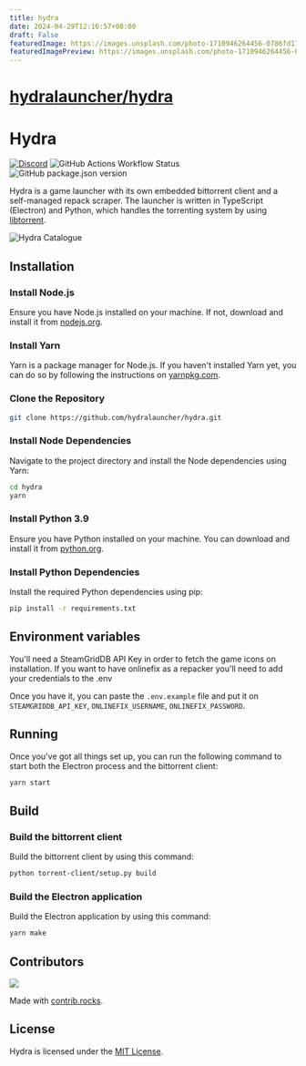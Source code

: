 ```yaml
---
title: hydra
date: 2024-04-29T12:16:57+08:00
draft: False
featuredImage: https://images.unsplash.com/photo-1710946264456-0786fd17d34a?ixid=M3w0NjAwMjJ8MHwxfHJhbmRvbXx8fHx8fHx8fDE3MTQzNjQxNTd8&ixlib=rb-4.0.3
featuredImagePreview: https://images.unsplash.com/photo-1710946264456-0786fd17d34a?ixid=M3w0NjAwMjJ8MHwxfHJhbmRvbXx8fHx8fHx8fDE3MTQzNjQxNTd8&ixlib=rb-4.0.3
---
```


# [hydralauncher/hydra](https://github.com/hydralauncher/hydra)

# Hydra

<a href="https://discord.gg/hydralauncher" target="_blank">![Discord](https://img.shields.io/discord/1220692017311645737?style=flat&logo=discord&label=Hydra&labelColor=%231c1c1c)</a>
![GitHub Actions Workflow Status](https://img.shields.io/github/actions/workflow/status/hydralauncher/hydra/build.yml)
![GitHub package.json version](https://img.shields.io/github/package-json/v/hydralauncher/hydra)

Hydra is a game launcher with its own embedded bittorrent client and a self-managed repack scraper.
The launcher is written in TypeScript (Electron) and Python, which handles the torrenting system by using [libtorrent](https://www.libtorrent.org/).

![Hydra Catalogue](./docs/screenshot.png)

## Installation

### Install Node.js

Ensure you have Node.js installed on your machine. If not, download and install it from [nodejs.org](https://nodejs.org/).

### Install Yarn

Yarn is a package manager for Node.js. If you haven't installed Yarn yet, you can do so by following the instructions on [yarnpkg.com](https://classic.yarnpkg.com/lang/en/docs/install/).

### Clone the Repository

```bash
git clone https://github.com/hydralauncher/hydra.git
```

### Install Node Dependencies

Navigate to the project directory and install the Node dependencies using Yarn:

```bash
cd hydra
yarn
```

### Install Python 3.9

Ensure you have Python installed on your machine. You can download and install it from [python.org](https://www.python.org/downloads/release/python-3919/).

### Install Python Dependencies

Install the required Python dependencies using pip:

```bash
pip install -r requirements.txt
```

## Environment variables

You'll need a SteamGridDB API Key in order to fetch the game icons on installation.
If you want to have onlinefix as a repacker you'll need to add your credentials to the .env

Once you have it, you can paste the `.env.example` file and put it on `STEAMGRIDDB_API_KEY`, `ONLINEFIX_USERNAME`, `ONLINEFIX_PASSWORD`.

## Running

Once you've got all things set up, you can run the following command to start both the Electron process and the bittorrent client:

```bash
yarn start
```

## Build

### Build the bittorrent client

Build the bittorrent client by using this command:

```bash
python torrent-client/setup.py build
```

### Build the Electron application

Build the Electron application by using this command:

```bash
yarn make
```

## Contributors

<a href="https://github.com/hydralauncher/hydra/graphs/contributors">
  <img src="https://contrib.rocks/image?repo=hydralauncher/hydra" />
</a>

Made with [contrib.rocks](https://contrib.rocks).

## License

Hydra is licensed under the [MIT License](LICENSE).
